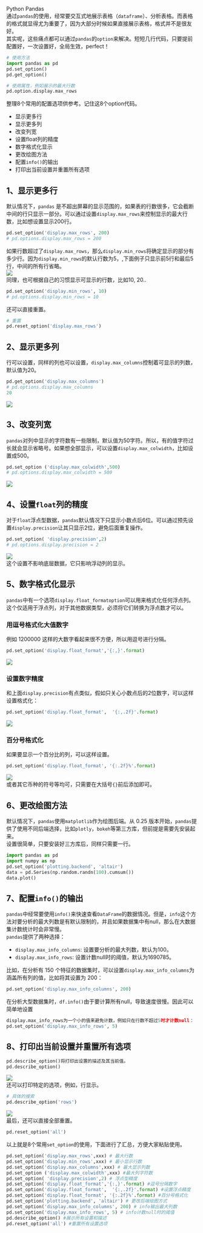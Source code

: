 Python Pandas<br />通过`pandas`的使用，经常要交互式地展示表格（`dataframe`）、分析表格。而表格的格式就显得尤为重要了，因为大部分时候如果直接展示表格，格式并不是很友好。<br />其实呢，这些痛点都可以通过`pandas`的`option`来解决。短短几行代码，只要提前配置好，一次设置好，全局生效，perfect！
```python
# 使用方法
import pandas as pd
pd.set_option()
pd.get_option()

# 使用属性，例如展示的最大行数
pd.option.display.max_rows
```
整理8个常用的配置选项供参考。记住这8个option代码。

- 显示更多行
- 显示更多列
- 改变列宽
- 设置float列的精度
- 数字格式化显示
- 更改绘图方法
- 配置`info()`的输出
- 打印出当前设置并重置所有选项
<a name="i8sIM"></a>
## 1、显示更多行
默认情况下，`pandas` 是不超出屏幕的显示范围的，如果表的行数很多，它会截断中间的行只显示一部分。可以通过设置`display.max_rows`来控制显示的最大行数，比如想设置显示200行。
```python
pd.set_option('display.max_rows', 200)
# pd.options.display.max_rows = 200
```
如果行数超过了`display.max_rows`，那么`display.min_rows`将确定显示的部分有多少行。因为`display.min_rows`的默认行数为5，,下面例子只显示前5行和最后5行，中间的所有行省略。<br />![](./img/1624170307774-f3da97d1-3299-4cd0-82b5-63a16b65a2b1.webp)<br />同理，也可根据自己的习惯显示可显示的行数，比如10, 20..
```python
pd.set_option('display.min_rows', 10)
# pd.options.display.min_rows = 10
```
还可以直接重置。
```python
# 重置
pd.reset_option('display.max_rows')
```
<a name="bx3bG"></a>
## 2、显示更多列
行可以设置，同样的列也可以设置，`display.max_columns`控制着可显示的列数，默认值为20。
```python
pd.get_option('display.max_columns') 
# pd.options.display.max_columns
20
```
![](./img/1624170307883-e653b262-6373-4224-92f0-f075423e764e.webp)
<a name="kua4O"></a>
## 3、改变列宽
`pandas`对列中显示的字符数有一些限制，默认值为50字符。所以，有的值字符过长就会显示省略号。如果想全部显示，可以设置`display.max_colwidth`，比如设置成500。
```python
pd.set_option ('display.max_colwidth',500)
# pd.options.display.max_colwidth = 500
```
![](./img/1624170305696-bece4573-9e40-4add-a57f-605f90becd26.webp)
<a name="Ffw8m"></a>
## 4、设置`float`列的精度
对于`float`浮点型数据，`pandas`默认情况下只显示小数点后6位。可以通过预先设置`display.precision`让其只显示2位，避免后面重复操作。
```python
pd.set_option( 'display.precision',2)
# pd.options.display.precision = 2
```
![](./img/1624170305753-c8b46bfb-4fa6-4c4d-8d3d-558a9ec47e6f.webp)<br />这个设置不影响底层数据，它只影响浮动列的显示。
<a name="sNOWB"></a>
## 5、数字格式化显示
`pandas`中有一个选项`display.float_formatoption`可以用来格式化任何浮点列。这个仅适用于浮点列，对于其他数据类型，必须将它们转换为浮点数才可以。
<a name="Gc9kY"></a>
### 用逗号格式化大值数字
例如 1200000 这样的大数字看起来很不方便，所以用逗号进行分隔。
```python
pd.set_option('display.float_format','{:,}'.format)
```
![](./img/1624170305686-7e990efe-c50c-4f07-b9a7-4f5b607e8286.webp)
<a name="qPROb"></a>
### 设置数字精度
和上面`display.precision`有点类似，假如只关心小数点后的2位数字，可以这样设置格式化：
```python
pd.set_option('display.float_format',  '{:,.2f}'.format)
```
![](./img/1624170306396-ff12f80a-dcc3-4f36-9758-93044500433f.webp)
<a name="PrrvT"></a>
### 百分号格式化
如果要显示一个百分比的列，可以这样设置。
```python
pd.set_option('display.float_format', '{:.2f}%'.format)
```
![](./img/1624170306503-d876547c-1b2c-4cb0-83af-95a08fbe9edb.webp)<br />或者其它币种的符号等均可，只需要在大括号`{}`前后添加即可。
<a name="Jazta"></a>
## 6、更改绘图方法
默认情况下，`pandas`使用`matplotlib`作为绘图后端。从 0.25 版本开始，`pandas`提供了使用不同后端选择，比如`plotly`，`bokeh`等第三方库，但前提是需要先安装起来。<br />设置很简单，只要安装好三方库后，同样只需要一行。
```python
import pandas as pd
import numpy as np
pd.set_option('plotting.backend', 'altair')
data = pd.Series(np.random.randn(100).cumsum())
data.plot()
```
<a name="Tgkvo"></a>
## 7、配置`info()`的输出
`pandas`中经常要使用`info()`来快速查看`DataFrame`的数据情况。但是，`info`这个方法对要分析的最大列数是有默认限制的，并且如果数据集中有null，那么在大数据集计数统计时会非常慢。<br />`pandas`提供了两种选择：

- `display.max_info_columns`: 设置要分析的最大列数，默认为100。
- `display.max_info_rows`: 设置计数null时的阈值，默认为1690785。

比如，在分析有 150 个特征的数据集时，可以设置`display.max_info_columns`为涵盖所有列的值，比如将其设置为 200：
```python
pd.set_option('display.max_info_columns', 200)
```
在分析大型数据集时，`df.info()`由于要计算所有null，导致速度很慢。因此可以简单地设置
```python
display.max_info_rows为一个小的值来避免计数，例如只在行数不超过5时才计数null：
pd.set_option('display.max_info_rows', 5)
```
<a name="fOmAH"></a>
## 8、打印出当前设置并重置所有选项
```python
pd.describe_option()将打印出设置的描述及其当前值。
pd.describe_option()
```
![](./img/1624170306568-53fde7f6-4b1d-4fea-af7b-bafc1ad12cf4.webp)<br />还可以打印特定的选项，例如，行显示。
```python
# 具体的搜索
pd.describe_option('rows')
```
![](./img/1624170307154-0cd734a0-64cd-43c1-b5ea-f59d90fa3a02.webp)<br />最后，还可以直接全部重置。
```python
pd.reset_option('all')
```
以上就是8个常用`set_option`的使用，下面进行了汇总，方便大家粘贴使用。
```python
pd.set_option('display.max_rows',xxx) # 最大行数
pd.set_option('display.min_rows',xxx) # 最小显示行数
pd.set_option('display.max_columns',xxx) # 最大显示列数
pd.set_option ('display.max_colwidth',xxx) #最大列字符数
pd.set_option( 'display.precision',2) # 浮点型精度
pd.set_option('display.float_format','{:,}'.format) #逗号分隔数字
pd.set_option('display.float_format',  '{:,.2f}'.format) #设置浮点精度
pd.set_option('display.float_format', '{:.2f}%'.format) #百分号格式化
pd.set_option('plotting.backend', 'altair') # 更改后端绘图方式
pd.set_option('display.max_info_columns', 200) # info输出最大列数
pd.set_option('display.max_info_rows', 5) # info计数null时的阈值
pd.describe_option() #展示所有设置和描述
pd.reset_option('all') #重置所有设置选项
```
